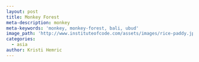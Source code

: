 ```yaml
---
layout: post
title: Monkey Forest
meta-description: monkey
meta-keywords: 'monkey, monkey-forest, bali, ubud'
image_path: 'http://www.instituteofcode.com/assets/images/rice-paddy.jpg'
categories:
  - asia
author: Kristi Hemric
---
```



